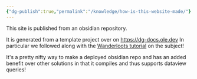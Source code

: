 ```yaml
---
{"dg-publish":true,"permalink":"/knowledge/how-is-this-website-made/"}
---
```



This site is published from an obsidian repository. 

It is generated from a template project over on https://dg-docs.ole.dev
In particular we followed along with the [Wanderloots tutorial](https://wanderloots.xyz/digital-garden/tutorials/how-to-publish-obsidian-notes-website-for-free-digital-garden-or-blog/) on the subject!

It's a pretty nifty way to make a deployed obsidian repo and has an added benefit over other solutions in that it compiles and thus supports dataview queries!
